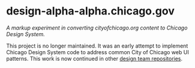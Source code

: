 # design-alpha-alpha.chicago.gov

_A markup experiment in converting cityofchicago.org content to Chicago Design System._

This project is no longer maintained.
It was an early attempt to implement Chicago Design System code to address common City of Chicago web UI patterns.
This work is now continued in other [design team repositories](https://github.com/orgs/Chicago/teams/design/repositories).
